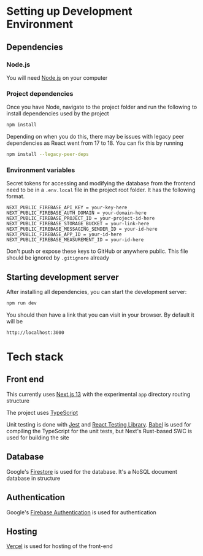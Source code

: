# Setting up Development Environment

## Dependencies

### Node.js

You will need [Node.js](https://nodejs.org/en/) on your computer

### Project dependencies

Once you have Node, navigate to the project folder and run the following to install dependencies used by the project

```bash
npm install
```

Depending on when you do this, there may be issues with legacy peer dependencies as React went from 17 to 18. You can fix this by running

```bash
npm install --legacy-peer-deps
```

### Environment variables

Secret tokens for accessing and modifying the database from the frontend need to be in a `.env.local` file in the project root folder. It has the following format.

```
NEXT_PUBLIC_FIREBASE_API_KEY = your-key-here
NEXT_PUBLIC_FIREBASE_AUTH_DOMAIN = your-domain-here
NEXT_PUBLIC_FIREBASE_PROJECT_ID = your-project-id-here
NEXT_PUBLIC_FIREBASE_STORAGE_BUCKET = your-link-here
NEXT_PUBLIC_FIREBASE_MESSAGING_SENDER_ID = your-id-here
NEXT_PUBLIC_FIREBASE_APP_ID = your-id-here
NEXT_PUBLIC_FIREBASE_MEASUREMENT_ID = your-id-here
```

Don't push or expose these keys to GitHub or anywhere public. This file should be ignored by `.gitignore` already

## Starting development server

After installing all dependencies, you can start the development server:

```bash
npm run dev
```

You should then have a link that you can visit in your browser. By default it will be

```
http://localhost:3000
```

# Tech stack

## Front end

This currently uses [Next.js 13](https://nextjs.org/) with the experimental `app` directory routing structure

The project uses [TypeScript](https://www.typescriptlang.org/)

Unit testing is done with [Jest](https://jestjs.io/) and [React Testing Library](https://testing-library.com/docs/react-testing-library/intro/). [Babel](https://babeljs.io/) is used for compiling the TypeScript for the unit tests, but Next's Rust-based SWC is used for building the site

## Database

Google's [Firestore](https://cloud.google.com/firestore) is used for the database. It's a NoSQL document database in structure

## Authentication

Google's [Firebase Authentication](https://firebase.google.com/products/auth) is used for authentication

## Hosting

[Vercel](https://vercel.com/) is used for hosting of the front-end
